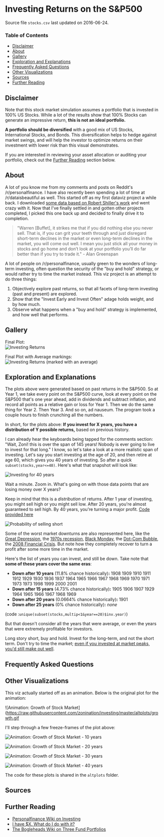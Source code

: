 # Investing Returns on the S&P500

Source file `stocks.csv` last updated on 2016-06-24.

### Table of Contents

* [Disclaimer](https://github.com/zonination/investing/blob/master/README.md#disclaimer)
* [About](https://github.com/zonination/investing/blob/master/README.md#about)
* [Gallery](https://github.com/zonination/investing/blob/master/README.md#gallery)
* [Exploration and Explanations](https://github.com/zonination/investing/blob/master/README.md#exploration-and-explanations)
* [Frequently Asked Questions](https://github.com/zonination/investing/blob/master/README.md#frequently-asked-questions)
* [Other Visualizations](https://github.com/zonination/investing/blob/master/README.md#other-visualizations)
* [Sources](https://github.com/zonination/investing/blob/master/README.md#sources)
* [Further Reading](https://github.com/zonination/investing/blob/master/README.md#further-reading)

## Disclaimer

Note that this stock market simulation assumes a portfolio that is invested in 100% US Stocks. While a lot of the results show that 100% Stocks can generate an impressive return, **this is not an ideal portfolio.**

**A portfolio should be diversified** with a good mix of US Stocks, International Stocks, and Bonds. This diversification helps to hedge against market swings, and will help the investor to optimize returns on their investment with lower risk than this visual demonstrates.

If you are interested in reviewing your asset allocation or auditing your portfolio, check out the [Further Reading](https://github.com/zonination/investing/blob/master/README.md#further-reading) section below.

## About

A lot of you know me from my comments and posts on Reddit's /r/personalfinance. I have also recently been spending a lot of time at /r/dataisbeautiful as well. This started off as my first dataviz project a while back. I downloaded [some data based on Robert Shiller's work](https://github.com/datasets/s-and-p-500/tree/master/data) and went crazy with it. Now that I've finally settled in and gotten other projects completed, I picked this one back up and decided to finally drive it to completion.

> "Warren [Buffet], it strikes me that if you did nothing else you never sell. That is, if you can grit your teeth through and just disregard short-term declines in the market or even long-term declines in the market, you will come out well. I mean you just stick all your money in stocks and go home and don’t look at your portfolio you’ll do far better than if you try to trade it." - Alan Greenspan

A lot of people on /r/personalfinance, usually green to the wonders of long-term investing, often question the security of the "buy and hold" strategy, or would rather try to time the market instead. This viz project is an attempt to do three things:

1. Objectively explore past returns, so that all facets of long-term investing (past and present) are explored.
2. Show that the "Invest Early and Invest Often" adage holds weight, and by how much.
3. Observe what happens when a "buy and hold" strategy is implemented, and how well that performs.

## Gallery


Final Plot:  
![Investing Returns](https://raw.githubusercontent.com/zonination/investing/master/returns.png)

Final Plot with Average markings:  
![Investing Returns (marked with an average)](https://raw.githubusercontent.com/zonination/investing/master/returns-average.png)

## Exploration and Explanations

The plots above were generated based on past returns in the S&P500. So at Year 1, we take every point on the S&P500 curve, look at every point on the S&P500 that's one year ahead, add in dividends and subtract inflation, and record all points as a relative gain or loss for Year 1. Then we do the same thing for Year 2. Then Year 3. And so on, ad nauseum. The program took a couple hours to finish crunching all the numbers.

In short, for the plots above: **If you invest for X years, you have a distribution of Y possible returns,** based on previous history.

I can already hear the keyboards being tapped for the comments section: "Wait, Zoni! this is over the span of 145 years! Nobody is ever going to live to invest for that long." I know, so let's take a look at a more realistic span of investing. Let's say you start investing at the age of 20, and then retire at age 60, which gives you 40 years of investing. So after a quick `subset(stocks,year<=40)`. Here's what that snapshot will look like:

![Investing for 40 years](https://raw.githubusercontent.com/zonination/investing/master/snippets/returns-40yr.png)

Wait a minute. Zoom in. What's going on with those data points that are losing money over X years?

Keep in mind that this is a *distribution* of returns. After 1 year of investing, you might sell high or you might sell low. After 20 years, you're almost guaranteed to sell high. By 40 years, you're turning a major profit. [Code provided here](https://github.com/zonination/investing/blob/master/snippets/snip1.R)

![Probability of selling short](https://raw.githubusercontent.com/zonination/investing/master/snippets/short-probability.png)

Some of the worst market downturns are also represented here, like the [Great Depression](https://en.wikipedia.org/wiki/Great_Depression), the [1970s recession](https://en.wikipedia.org/wiki/1973%E2%80%9374_stock_market_crash), [Black Monday](https://en.wikipedia.org/wiki/Black_Monday_(1987)), the [Dot-Com Bubble](https://en.wikipedia.org/wiki/Dot-com_bubble), the [2008 Financial Crisis](https://en.wikipedia.org/wiki/Financial_crisis_of_2007%E2%80%9308). But note how they completely recover to turn a profit after some more time in the market.

Here's the list of years you can invest, and still be down. Take note that **some of these years cover the same eras**:

* **Down after 10 years** (11.8% chance historically)**:** 1908 1909 1910 1911 1912 1929 1930 1936 1937 1964 1965 1966 1967 1968 1969 1970 1971 1973 1973 1998 1999 2000 2001
* **Down after 15 years** (4.73% chance historically)**:** 1905 1906 1907 1929 1964 1965 1966 1967 1968 1969
* **Down after 20 years** (0.0664% chance historically)**:** 1901
* **Down after 25 years** (0% chance historically)**:** *none*

(code :`unique(subset(stocks,multip<1&year==20)$inv.year)`)

But that doesn't consider all the years that were average, or even the years that were extremely profitable for investors.

Long story short, buy and hold. Invest for the long-term, and not the short term. Don't try to time the market; [even if you invested at market peaks, you'd still make out well](http://awealthofcommonsense.com/2014/02/worlds-worst-market-timer/).

## Frequently Asked Questions

## Other Visualizations

This viz actually started off as an animation. Below is the original plot for the animation:

![Animation: Growth of Stock Market](https://raw.githubusercontent.com/zonination/investing/master/altplots/growth.gif

I'll step through a few freeze-frames of the plot above:

![Animation: Growth of Stock Market - 10 years](https://raw.githubusercontent.com/zonination/investing/master/altplots/growth-10.png)

![Animation: Growth of Stock Market - 20 years](https://raw.githubusercontent.com/zonination/investing/master/altplots/growth-20.png)

![Animation: Growth of Stock Market - 30 years](https://raw.githubusercontent.com/zonination/investing/master/altplots/growth-30.png)

![Animation: Growth of Stock Market - 40 years](https://raw.githubusercontent.com/zonination/investing/master/altplots/growth-40.png)

The code for these plots is shared in the `altplots` folder.

## Sources

## Further Reading

* [Personalfinance Wiki on Investing](https://www.reddit.com/r/personalfinance/wiki/investing)
* [I have $X. What do I do with it?](https://www.reddit.com/r/personalfinance/wiki/commontopics)
* [The Bogleheads Wiki on Three Fund Portfolios](https://www.bogleheads.org/wiki/Three-fund_portfolio)
